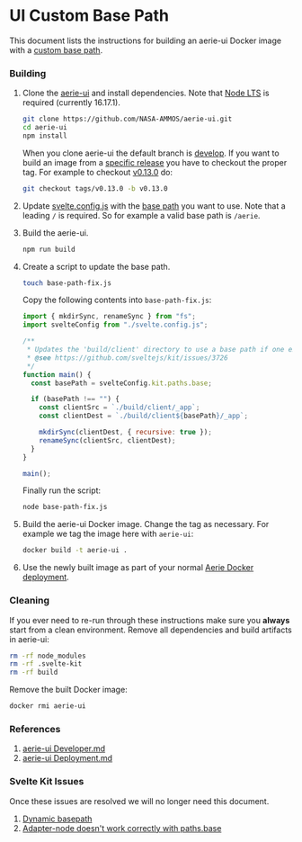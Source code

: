# UI Custom Base Path

This document lists the instructions for building an aerie-ui Docker image with a [custom base path](https://kit.svelte.dev/docs/configuration#paths).

### Building

1. Clone the [aerie-ui](https://github.com/NASA-AMMOS/aerie-ui) and install dependencies. Note that [Node LTS](https://nodejs.org/) is required (currently 16.17.1).

   ```sh
   git clone https://github.com/NASA-AMMOS/aerie-ui.git
   cd aerie-ui
   npm install
   ```

   When you clone aerie-ui the default branch is [develop](https://github.com/NASA-AMMOS/aerie-ui/tree/develop). If you want to build an image from a [specific release](https://github.com/NASA-AMMOS/aerie-ui/releases) you have to checkout the proper tag. For example to checkout [v0.13.0](https://github.com/NASA-AMMOS/aerie-ui/releases/tag/v0.13.0) do:

   ```sh
   git checkout tags/v0.13.0 -b v0.13.0
   ```

2. Update [svelte.config.js](https://github.com/NASA-AMMOS/aerie-ui/blob/develop/svelte.config.js) with the [base path](https://github.com/NASA-AMMOS/aerie-ui/blob/develop/svelte.config.js#L12) you want to use. Note that a leading `/` is required. So for example a valid base path is `/aerie`.

3. Build the aerie-ui.

   ```sh
   npm run build
   ```

4. Create a script to update the base path.

   ```sh
   touch base-path-fix.js
   ```

   Copy the following contents into `base-path-fix.js`:

   ```js
   import { mkdirSync, renameSync } from "fs";
   import svelteConfig from "./svelte.config.js";

   /**
    * Updates the 'build/client' directory to use a base path if one exists.
    * @see https://github.com/sveltejs/kit/issues/3726
    */
   function main() {
     const basePath = svelteConfig.kit.paths.base;

     if (basePath !== "") {
       const clientSrc = `./build/client/_app`;
       const clientDest = `./build/client${basePath}/_app`;

       mkdirSync(clientDest, { recursive: true });
       renameSync(clientSrc, clientDest);
     }
   }

   main();
   ```

   Finally run the script:

   ```sh
   node base-path-fix.js
   ```

5. Build the aerie-ui Docker image. Change the tag as necessary. For example we tag the image here with `aerie-ui`:

   ```sh
   docker build -t aerie-ui .
   ```

6. Use the newly built image as part of your normal [Aerie Docker deployment](https://github.com/NASA-AMMOS/aerie/blob/develop/deployment/docker-compose.yml#L113).

### Cleaning

If you ever need to re-run through these instructions make sure you **always** start from a clean environment. Remove all dependencies and build artifacts in aerie-ui:

```sh
rm -rf node_modules
rm -rf .svelte-kit
rm -rf build
```

Remove the built Docker image:

```sh
docker rmi aerie-ui
```

### References

1. [aerie-ui Developer.md](https://github.com/NASA-AMMOS/aerie-ui/blob/develop/docs/DEVELOPER.md)
1. [aerie-ui Deployment.md](https://github.com/NASA-AMMOS/aerie-ui/blob/develop/docs/DEPLOYMENT.md)

### Svelte Kit Issues

Once these issues are resolved we will no longer need this document.

1. [Dynamic basepath](https://github.com/sveltejs/kit/issues/595)
1. [Adapter-node doesn't work correctly with paths.base](https://github.com/sveltejs/kit/issues/3726)
